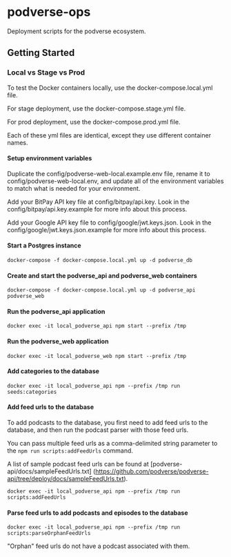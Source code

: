 # podverse-ops

Deployment scripts for the podverse ecosystem.

## Getting Started

### Local vs Stage vs Prod

To test the Docker containers locally, use the docker-compose.local.yml file.

For stage deployment, use the docker-compose.stage.yml file.

For prod deployment, use the docker-compose.prod.yml file.

Each of these yml files are identical, except they use different container names.

#### Setup environment variables

Duplicate the config/podverse-web-local.example.env file, rename it to config/podverse-web-local.env, and update all of the environment variables to match what is needed for your environment.

Add your BitPay API key file at config/bitpay/api.key. Look in the config/bitpay/api.key.example for more info about this process.

Add your Google API key file to config/google/jwt.keys.json. Look in the config/google/jwt.keys.json.example for more info about this process.

#### Start a Postgres instance

```
docker-compose -f docker-compose.local.yml up -d podverse_db
```

#### Create and start the podverse_api and podverse_web containers

```
docker-compose -f docker-compose.local.yml up -d podverse_api podverse_web
```

#### Run the podverse_api application

```
docker exec -it local_podverse_api npm start --prefix /tmp
```

#### Run the podverse_web application

```
docker exec -it local_podverse_web npm start --prefix /tmp
```

#### Add categories to the database

```
docker exec -it local_podverse_api npm --prefix /tmp run seeds:categories
```

#### Add feed urls to the database

To add podcasts to the database, you first need to add feed urls to the
database, and then run the podcast parser with those feed urls.

You can pass multiple feed urls as a comma-delimited string parameter to the
`npm run scripts:addFeedUrls` command.

A list of sample podcast feed urls can be found at
[podverse-api/docs/sampleFeedUrls.txt]
(https://github.com/podverse/podverse-api/tree/deploy/docs/sampleFeedUrls.txt).

```
docker exec -it local_podverse_api npm --prefix /tmp run scripts:addFeedUrls
```

#### Parse feed urls to add podcasts and episodes to the database

```
docker exec -it local_podverse_api npm --prefix /tmp run scripts:parseOrphanFeedUrls
```

"Orphan" feed urls do not have a podcast associated with them.

